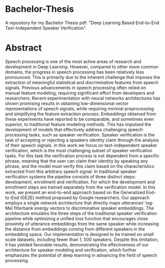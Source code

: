 # Bachelor-Thesis
A repository for my Bachelor Thesis pdf: "Deep Learning Based End-to-End Text-Independent Speaker Verification".

# Abstract
Speech processing is one of the most active areas of research and development in Deep Learning.
However, compared to other more common domains, the progress in speech processing has
been relatively less pronounced. This is primarily due to the inherent challenge that imposes
the extraction of meaningful statistical and discriminative features from speech signals. Previous
advancements in speech processing often relied on manual feature modeling, requiring
significant effort from developers and researchers.
Recent experimentation with neural networks architectures has shown promising results in
obtaining low-dimensional vector representations of speech signals, while requiring minimal
preprocessing and simplifying the feature extraction process. Embeddings obtained from these
experiments have reported to be comparable, and sometimes even superior, to traditional feature
modeling methods. This has impulsed the development of models that effectively address
challenging speech processing tasks, such as speaker verification.
Speaker verification is the task of accepting or rejecting a speakers identity claim through the
analysis of their speech signals. In this work we focus on text-independent speaker verification,
which is the most challenging subset of speaker verification tasks. For this task the verification
process is not dependent from a specific phrase, meaning that the user can claim their identity by
speaking any phrase, and the model must verify this claim based on the characteristics extracted
from this arbitrary speech signal.
In traditional speaker verification systems the pipeline consists of three distinct steps: development,
enrollment and verification. For which the development and enrollment steps are
trained separately from the verification model. In this work, we present an end-to-end approach
based on the Generalized End-to-End (GE2E) method proposed by Google researchers. Our
approach employs a single network architecture that directly maps utterances’ log-Mel filterbank
energy vectors to discriminative speaker embeddings. The architecture emulates the three
steps of the traditional speaker verification pipeline while optimizing a unified loss function that
encourages close proximity of utterance embeddings from the same speaker while increasing
the distance from embeddings coming from different speakers in the embedding space. Our
implementation is designed to be trained on small scale datasets, including fewer than 1, 500
speakers. Despite this limitation, it has yielded favorable results, demonstrating the effectiveness
of our architecture for speaker modeling and verification, which further emphasizes the potential
of deep learning in advancing the field of speech processing.
